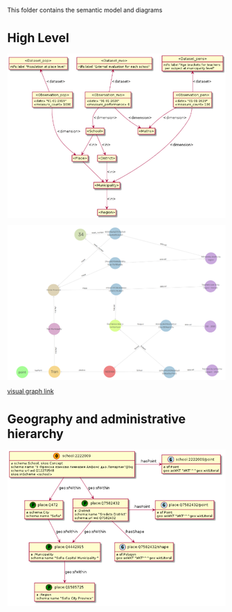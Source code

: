 This folder contains the semantic model and diagrams

# High Level 

![](high-level.png)

![](img/tran_viz_graph.png)

[visual graph link](http://edu.ontotext.com/graphs-visualizations?saved=3263bef896644c45901b9e3d6597e83c)

# Geography and administrative hierarchy

![](school-geo.png)

